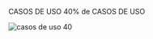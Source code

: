CASOS DE USO
40% de CASOS DE USO

![casos de uso 40](https://github.com/user-attachments/assets/9951b671-0000-454e-bbbe-0a12325d17f7)
